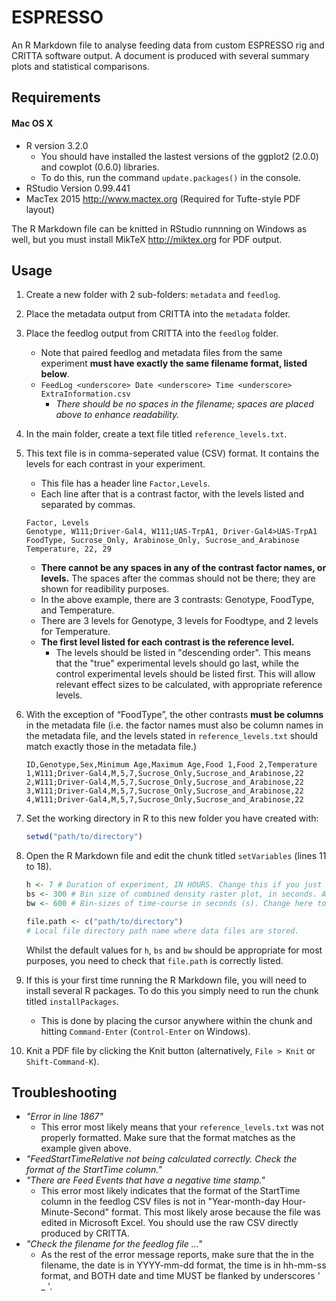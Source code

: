 # ESPRESSO
An R Markdown file to analyse feeding data from custom ESPRESSO rig and CRITTA software output. A document is produced with several summary plots and statistical comparisons.

## Requirements 
#### Mac OS X
* R version 3.2.0
    - You should have installed the lastest versions of the ggplot2 (2.0.0) and cowplot (0.6.0) libraries.
    - To do this, run the command `update.packages()` in the console.
* RStudio Version 0.99.441
* MacTex 2015 <http://www.mactex.org> (Required for Tufte-style PDF layout)

The R Markdown file can be knitted in RStudio runnning on Windows as well, but you must install MikTeX <http://miktex.org> for PDF output.

## Usage
1. Create a new folder with 2 sub-folders: `metadata` and `feedlog`.
2. Place the metadata output from CRITTA into the `metadata` folder. 
3. Place the feedlog output from CRITTA into the `feedlog` folder.
    - Note that paired feedlog and metadata files from the same experiment **must have exactly the same filename format, listed below**.
    - `FeedLog <underscore> Date <underscore> Time <underscore> ExtraInformation.csv`
        - *There should be no spaces in the filename; spaces are placed above to enhance readability.*
4. In the main folder, create a text file titled `reference_levels.txt`.
5. This text file is in comma-seperated value (CSV) format. It contains the levels for each contrast in your experiment. 
    - This file has a header line `Factor,Levels`.
    - Each line after that is a contrast factor, with the levels listed and separated by commas.
    ```
    Factor, Levels
    Genotype, W111;Driver-Gal4, W111;UAS-TrpA1, Driver-Gal4>UAS-TrpA1
    FoodType, Sucrose_Only, Arabinose_Only, Sucrose_and_Arabinose
    Temperature, 22, 29
    ```
    - **There cannot be any spaces in any of the contrast factor names, or levels.** The spaces after the commas should not be there; they are shown for readibility purposes. 
    - In the above example, there are 3 contrasts: Genotype, FoodType, and Temperature. 
    - There are 3 levels for Genotype, 3 levels for Foodtype, and 2 levels for Temperature.
    - **The first level listed for each contrast is the reference level.**
        - The levels should be listed in "descending order". This means that the "true" experimental levels should go last, while the control experimental levels should be listed first. This will allow relevant effect sizes to be calculated, with appropriate reference levels.

6. With the exception of “FoodType”, the other contrasts **must be columns** in the metadata file (i.e. the factor names must also be column names in the metadata file, and the levels stated in `reference_levels.txt` should match exactly those in the metadata file.)
    ```
    ID,Genotype,Sex,Minimum Age,Maximum Age,Food 1,Food 2,Temperature
    1,W111;Driver-Gal4,M,5,7,Sucrose_Only,Sucrose_and_Arabinose,22
    2,W111;Driver-Gal4,M,5,7,Sucrose_Only,Sucrose_and_Arabinose,22
    3,W111;Driver-Gal4,M,5,7,Sucrose_Only,Sucrose_and_Arabinose,22
    4,W111;Driver-Gal4,M,5,7,Sucrose_Only,Sucrose_and_Arabinose,22
    ```
7. Set the working directory in R to this new folder you have created with:
    ```r
    setwd("path/to/directory")
    ```
8. Open the R Markdown file and edit the chunk titled `setVariables` (lines 11 to 18).
    ```r
    h <- 7 # Duration of experiment, IN HOURS. Change this if you just want to analyse, say, the first 3 hours.
    bs <- 300 # Bin size of combined density raster plot, in seconds. Anywhere between 5 min (300s) and 10 min (600s) seems to be good.
    bw <- 600 # Bin-sizes of time-course in seconds (s). Change here to change the bin size. (600s = 10 min)

    file.path <- c("path/to/directory")
    # Local file directory path name where data files are stored.
    ```
    Whilst the default values for `h`, `bs` and `bw` should be appropriate for most purposes, you need to check that `file.path` is correctly listed.
9. If this is your first time running the R Markdown file, you will need to install several R packages. To do this you simply need to run the chunk titled `installPackages`. 
    - This is done by placing the cursor anywhere within the chunk and hitting `Command-Enter` (`Control-Enter` on Windows).
10. Knit a PDF file by clicking the Knit button (alternatively, `File > Knit` or `Shift-Command-K`). 

## Troubleshooting
- *"Error in line 1867"*
    - This error most likely means that your `reference_levels.txt` was not properly formatted. Make sure that the format matches as the example given above.
- *"FeedStartTimeRelative not being calculated correctly. Check the format of the StartTime column."*
- *"There are Feed Events that have a negative time stamp."*
    - This error most likely indicates that the format of the StartTime column in the feedlog CSV files is not in "Year-month-day Hour-Minute-Second" format. This most likely arose because the file was edited in Microsoft Excel. You should use the raw CSV directly produced by CRITTA.
- *"Check the filename for the feedlog file ..."*
    - As the rest of the error message reports, make sure that the in the filename, the date is in YYYY-mm-dd format, the time is in hh-mm-ss format, and BOTH date and time MUST be flanked by underscores ' _ '.